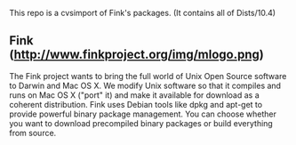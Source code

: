 This repo is a cvsimport of Fink's packages. (It contains all of Dists/10.4)

Fink (http://www.finkproject.org/img/mlogo.png)
------
The Fink project wants to bring the full world of Unix Open Source software to Darwin and Mac OS X. We modify Unix software so that it compiles and runs on Mac OS X ("port" it) and make it available for download as a coherent distribution. Fink uses Debian tools like dpkg and apt-get to provide powerful binary package management. You can choose whether you want to download precompiled binary packages or build everything from source.